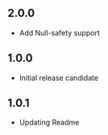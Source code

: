 ## 2.0.0

* Add Null-safety support

## 1.0.0

* Initial release candidate

## 1.0.1

* Updating Readme
